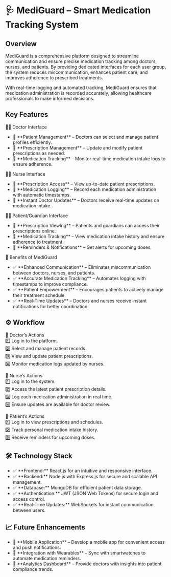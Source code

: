 <h1>🩺 MediGuard – Smart Medication Tracking System</h1>
<h2>Overview</h2>
<p>MediGuard is a comprehensive platform designed to streamline communication and ensure precise medication tracking among doctors, nurses, and patients. By providing dedicated interfaces for each user group, the system reduces miscommunication, enhances patient care, and improves adherence to prescribed treatments.</p> <p>With real-time logging and automated tracking, MediGuard ensures that medication administration is recorded accurately, allowing healthcare professionals to make informed decisions.</p>
<h2>Key Features</h2>
👨‍⚕️ Doctor Interface
<ul> <li>📌 **Patient Management** – Doctors can select and manage patient profiles efficiently.</li> <li>📌 **Prescription Management** – Update and modify patient prescriptions as needed.</li> <li>📌 **Medication Tracking** – Monitor real-time medication intake logs to ensure adherence.</li> </ul>
👩‍⚕️ Nurse Interface
<ul> <li>📌 **Prescription Access** – View up-to-date patient prescriptions.</li> <li>📌 **Medication Logging** – Record each medication administration with automatic timestamps.</li> <li>📌 **Instant Doctor Updates** – Doctors receive real-time updates on medication intake.</li> </ul>
🧑‍🦰 Patient/Guardian Interface
<ul> <li>📌 **Prescription Viewing** – Patients and guardians can access their prescriptions online.</li> <li>📌 **Medication Tracking** – View medication intake history and ensure adherence to treatment.</li> <li>📌 **Reminders & Notifications** – Get alerts for upcoming doses.</li> </ul>
🚀 Benefits of MediGuard
<ul> <li>✅ **Enhanced Communication** – Eliminates miscommunication between doctors, nurses, and patients.</li> <li>✅ **Accurate Medication Tracking** – Automates logging with timestamps to improve compliance.</li> <li>✅ **Patient Empowerment** – Encourages patients to actively manage their treatment schedule.</li> <li>✅ **Real-Time Updates** – Doctors and nurses receive instant notifications for better coordination.</li> </ul>
<h2>⚙️ Workflow</h2>
🔹 Doctor’s Actions</br>
1️⃣ Log in to the platform.</br>
2️⃣ Select and manage patient records.</br>
3️⃣ View and update patient prescriptions.</br>
4️⃣ Monitor medication logs updated by nurses.</br>

🔹 Nurse’s Actions</br>
1️⃣ Log in to the system.</br>
2️⃣ Access the latest patient prescription details.</br>
3️⃣ Log each medication administration in real time.</br>
4️⃣ Ensure updates are available for doctor review.</br>

🔹 Patient’s Actions</br>
1️⃣ Log in to view prescriptions and schedules.</br>
2️⃣ Track personal medication intake history.</br>
3️⃣ Receive reminders for upcoming doses.</br>

<h2>🛠️ Technology Stack</h2>
<ul> <li>✅ **Frontend:** React.js for an intuitive and responsive interface.</li> <li>✅ **Backend:** Node.js with Express.js for secure and scalable API management.</li> <li>✅ **Database:** MongoDB for efficient patient data storage.</li> <li>✅ **Authentication:** JWT (JSON Web Tokens) for secure login and access control.</li> <li>✅ **Real-Time Updates:** WebSockets for instant communication between users.</li> </ul>
<h2>📈 Future Enhancements</h2>
<ul> <li>📌 **Mobile Application** – Develop a mobile app for convenient access and push notifications.</li> <li>📌 **Integration with Wearables** – Sync with smartwatches to automate medication reminders.</li> <li>📌 **Analytics Dashboard** – Provide doctors with insights into patient compliance trends.</li> </ul>
